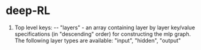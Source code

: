 # deep-RL

1. Top level keys:
-- "layers" - an array containing layer by layer key/value specifications
(in "descending" order) for constructing the mlp graph. The following
layer types are available: "input", "hidden", "output"